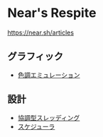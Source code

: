 # Near's Respite

https://near.sh/articles

## グラフィック

- [色調エミュレーション](video/color-emulation/README.md)

## 設計

- [協調型スレッディング](design/cooperative-threading.md)
- [スケジューラ](design/schedulers.md)
